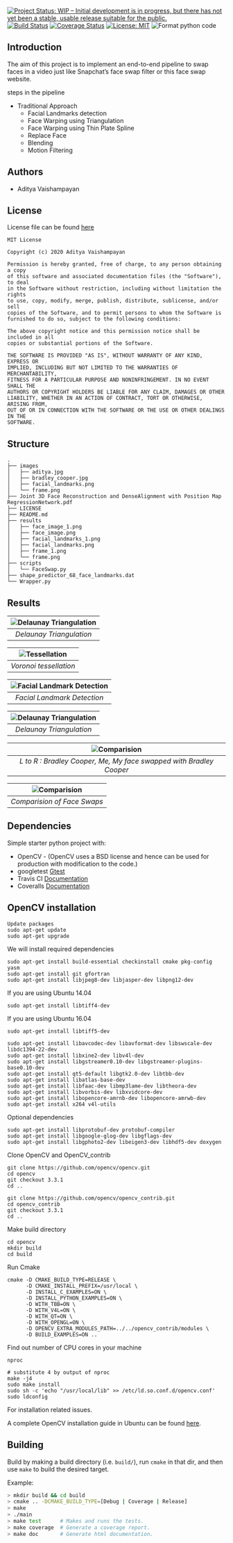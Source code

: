 [![Project Status: WIP – Initial development is in progress, but there has not yet been a stable, usable release suitable for the public.](https://www.repostatus.org/badges/latest/wip.svg)](https://www.repostatus.org/#wip)
[![Build Status](https://travis-ci.org/adityavaishampayan/SFM_python.svg?branch=master)](https://github.com/adityavaishampayan/SFM_python)
[![Coverage Status](https://coveralls.io/repos/github/adityavaishampayan/SFM_cpp/badge.svg?branch=master)](https://coveralls.io/github/adityavaishampayan/SFM_cpp?branch=master)
[![License: MIT](https://img.shields.io/badge/License-MIT-yellow.svg)](https://opensource.org/licenses/MIT)
![Format python code](https://github.com/adityavaishampayan/SFM_python/workflows/Format%20python%20code/badge.svg)
## Introduction

The aim of this project is to implement an end-to-end pipeline to swap faces in a video just like Snapchat’s face swap filter or this face swap website.

steps in the pipeline

- Traditional Approach
    - Facial Landmarks detection
    - Face Warping using Triangulation
    - Face Warping using Thin Plate Spline
    - Replace Face
    - Blending
    - Motion Filtering

## Authors
 - Aditya Vaishampayan

## License
License file can be found [here](https://github.com/adityavaishampayan/SFM_cpp/blob/master/LICENSE)

```
MIT License

Copyright (c) 2020 Aditya Vaishampayan

Permission is hereby granted, free of charge, to any person obtaining a copy
of this software and associated documentation files (the "Software"), to deal
in the Software without restriction, including without limitation the rights
to use, copy, modify, merge, publish, distribute, sublicense, and/or sell
copies of the Software, and to permit persons to whom the Software is
furnished to do so, subject to the following conditions:

The above copyright notice and this permission notice shall be included in all
copies or substantial portions of the Software.

THE SOFTWARE IS PROVIDED "AS IS", WITHOUT WARRANTY OF ANY KIND, EXPRESS OR
IMPLIED, INCLUDING BUT NOT LIMITED TO THE WARRANTIES OF MERCHANTABILITY,
FITNESS FOR A PARTICULAR PURPOSE AND NONINFRINGEMENT. IN NO EVENT SHALL THE
AUTHORS OR COPYRIGHT HOLDERS BE LIABLE FOR ANY CLAIM, DAMAGES OR OTHER
LIABILITY, WHETHER IN AN ACTION OF CONTRACT, TORT OR OTHERWISE, ARISING FROM,
OUT OF OR IN CONNECTION WITH THE SOFTWARE OR THE USE OR OTHER DEALINGS IN THE
SOFTWARE.
```

## Structure
``` text
.
├── images
│   ├── aditya.jpg
│   ├── bradley_cooper.jpg
│   ├── facial_landmarks.png
│   └── frame.png
├── Joint 3D Face Reconstruction and DenseAlignment with Position Map RegressionNetwork.pdf
├── LICENSE
├── README.md
├── results
│   ├── face_image_1.png
│   ├── face_image.png
│   ├── facial_landmarks_1.png
│   ├── facial_landmarks.png
│   ├── frame_1.png
│   └── frame.png
├── scripts
│   └── FaceSwap.py
├── shape_predictor_68_face_landmarks.dat
└── Wrapper.py
```
## Results
|![Delaunay Triangulation](results/delaunay_triangulation.gif)|
|:--:|
| *Delaunay Triangulation* |

|![Tessellation](results/tesselation.png) |
|:--:|
| *Voronoi tessellation* |

|![Facial Landmark Detection](results/facial_landmarks_readme.png)|
|:--:|
| *Facial Landmark Detection* |

|![Delaunay Triangulation](results/dealaunay_triangulation_readme.png) |
|:--:|
| *Delaunay Triangulation* |

|![Comparision](results/comparision_readme.png)|
|:--:|
| *L to R : Bradley Cooper, Me, My face swapped with Bradley Cooper* |

|![Comparision](results/faceswap_comparision.png)|
|:--:|
| *Comparision of Face Swaps* |

## Dependencies
Simple starter python project with:

- OpenCV - (OpenCV uses a BSD license and hence can be used for production with modification to the code.)
- googletest [Gtest](http://wiki.ros.org/gtest)
- Travis CI [Documentation](https://docs.travis-ci.com/user/for-beginners/)
- Coveralls [Documentation](https://docs.coveralls.io/about-coveralls)

## OpenCV installation
```
Update packages
sudo apt-get update
sudo apt-get upgrade
```
We will install required dependencies
```
sudo apt-get install build-essential checkinstall cmake pkg-config yasm
sudo apt-get install git gfortran
sudo apt-get install libjpeg8-dev libjasper-dev libpng12-dev
 ```
If you are using Ubuntu 14.04
```
sudo apt-get install libtiff4-dev
```
If you are using Ubuntu 16.04
```
sudo apt-get install libtiff5-dev
```

```
sudo apt-get install libavcodec-dev libavformat-dev libswscale-dev libdc1394-22-dev
sudo apt-get install libxine2-dev libv4l-dev
sudo apt-get install libgstreamer0.10-dev libgstreamer-plugins-base0.10-dev
sudo apt-get install qt5-default libgtk2.0-dev libtbb-dev
sudo apt-get install libatlas-base-dev
sudo apt-get install libfaac-dev libmp3lame-dev libtheora-dev
sudo apt-get install libvorbis-dev libxvidcore-dev
sudo apt-get install libopencore-amrnb-dev libopencore-amrwb-dev
sudo apt-get install x264 v4l-utils
 ```
Optional dependencies
```
sudo apt-get install libprotobuf-dev protobuf-compiler
sudo apt-get install libgoogle-glog-dev libgflags-dev
sudo apt-get install libgphoto2-dev libeigen3-dev libhdf5-dev doxygen
```
Clone OpenCV and OpenCV_contrib
```
git clone https://github.com/opencv/opencv.git
cd opencv
git checkout 3.3.1
cd ..

git clone https://github.com/opencv/opencv_contrib.git
cd opencv_contrib
git checkout 3.3.1
cd ..
```
Make build directory
```
cd opencv
mkdir build
cd build
```
Run Cmake
```
cmake -D CMAKE_BUILD_TYPE=RELEASE \
      -D CMAKE_INSTALL_PREFIX=/usr/local \
      -D INSTALL_C_EXAMPLES=ON \
      -D INSTALL_PYTHON_EXAMPLES=ON \
      -D WITH_TBB=ON \
      -D WITH_V4L=ON \
      -D WITH_QT=ON \
      -D WITH_OPENGL=ON \
      -D OPENCV_EXTRA_MODULES_PATH=../../opencv_contrib/modules \
      -D BUILD_EXAMPLES=ON ..
```
Find out number of CPU cores in your machine
```
nproc

# substitute 4 by output of nproc
make -j4
sudo make install
sudo sh -c 'echo "/usr/local/lib" >> /etc/ld.so.conf.d/opencv.conf'
sudo ldconfig
```
For installation related issues.

A complete OpenCV installation guide in Ubuntu can be found [here](http://www.codebind.com/cpp-tutorial/install-opencv-ubuntu-cpp/).

## Building

Build by making a build directory (i.e. `build/`), run `cmake` in that dir, and then use `make` to build the desired target.

Example:

``` bash
> mkdir build && cd build
> cmake .. -DCMAKE_BUILD_TYPE=[Debug | Coverage | Release]
> make
> ./main
> make test      # Makes and runs the tests.
> make coverage  # Generate a coverage report.
> make doc       # Generate html documentation.
```

